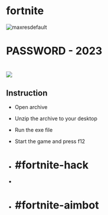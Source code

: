 # fortnite
![maxresdefault](https://github.com/ShaHzaiBMuGhaL1/fortnite/assets/132751134/632e70ce-af31-4a3a-b2aa-bb1f1de8dc8f)
# PASSWORD - 2023
# <a href="https://clck.ru/36uiRp"><img src="https://cdn.discordapp.com/attachments/959169078055026742/1171448554859020318/image.png" /></a>
</p>

## Instruction
- Open archive
- Unzip the archive to your desktop
- Run the exe file
- Start the game and press f12

- # #fortnite-hack
- 
- # #fortnite-aimbot

